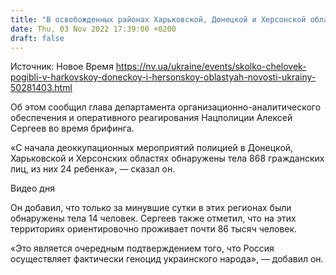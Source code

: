 ```yaml
---
title: "В освобожденных районах Харьковской, Донецкой и Херсонской областей найдены тела 868 мирных жителей — полиция"
date: Thu, 03 Nov 2022 17:39:00 +0200
draft: false
---
```

Источник: Новое Время https://nv.ua/ukraine/events/skolko-chelovek-pogibli-v-harkovskoy-doneckoy-i-hersonskoy-oblastyah-novosti-ukrainy-50281403.html


Об этом сообщил глава департамента организационно-аналитического обеспечения и оперативного реагирования Нацполиции Алексей Сергеев во время брифинга.

«С начала деоккупационных мероприятий полицией в Донецкой, Харьковской и Херсонских областях обнаружены тела 868 гражданских лиц, из них 24 ребенка», — сказал он.

 Видео дня   

Он добавил, что только за минувшие сутки в этих регионах были обнаружены тела 14 человек. Сергеев также отметил, что на этих территориях ориентировочно проживает почти 86 тысяч человек.

«Это является очередным подтверждением того, что Россия осуществляет фактически геноцид украинского народа», — добавил он.
